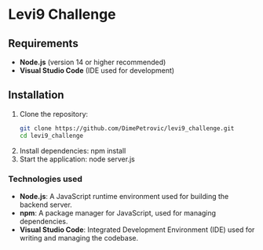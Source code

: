 # Levi9 Challenge

## Requirements
- **Node.js** (version 14 or higher recommended)
- **Visual Studio Code** (IDE used for development)

## Installation
1. Clone the repository:
   ```bash
   git clone https://github.com/DimePetrovic/levi9_challenge.git
   cd levi9_challenge
2. Install dependencies:
   npm install
3. Start the application:
   node server.js

### Technologies used
- **Node.js**: A JavaScript runtime environment used for building the backend server.
- **npm**: A package manager for JavaScript, used for managing dependencies.
- **Visual Studio Code**: Integrated Development Environment (IDE) used for writing and managing the codebase.
